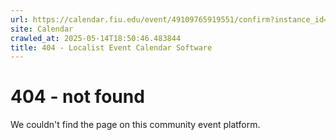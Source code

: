 ```yaml
---
url: https://calendar.fiu.edu/event/49109765919551/confirm?instance_id=49109765948242&return=https%3A%2F%2Fcalendar.fiu.edu%2Fcalendar%3Fevent_types%255B%255D%3D121722
site: Calendar
crawled_at: 2025-05-14T18:50:46.483844
title: 404 - Localist Event Calendar Software
---
```


# 404 - not found
We couldn't find the page on this community event platform.

